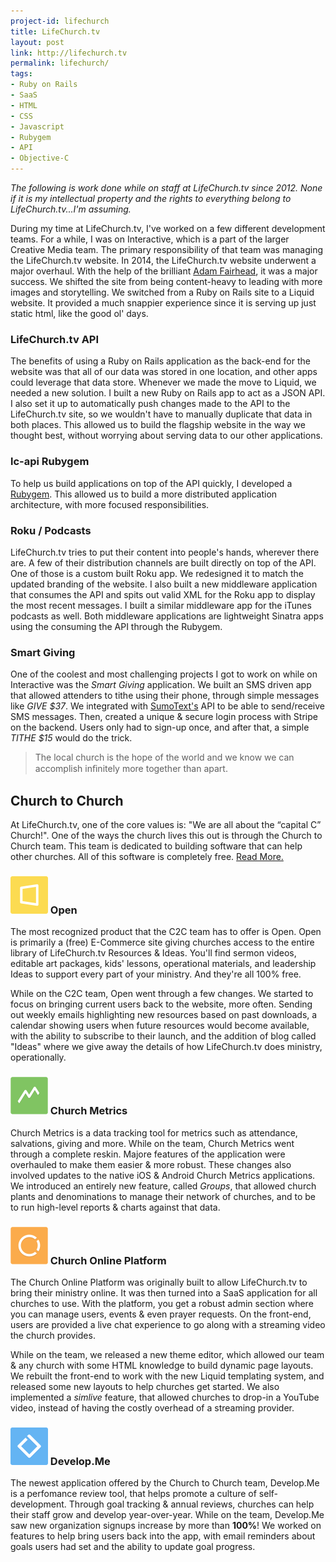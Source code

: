 ```yaml
---
project-id: lifechurch
title: LifeChurch.tv
layout: post
link: http://lifechurch.tv
permalink: lifechurch/
tags: 
- Ruby on Rails
- SaaS
- HTML
- CSS
- Javascript
- Rubygem
- API
- Objective-C
---
```


_The following is work done while on staff at LifeChurch.tv since 2012. None if it is my intellectual property and the rights to everything belong to LifeChurch.tv...I'm assuming._

During my time at LifeChurch.tv, I've worked on a few different development teams. For a while, I was on Interactive, which is a part of the larger Creative Media team. The primary responsibility of that team was managing the LifeChurch.tv website. In 2014, the LifeChurch.tv website underwent a major overhaul. With the help of the brilliant [Adam Fairhead](http://fairheadcreative.com), it was a major success. We shifted the site from being content-heavy to leading with more images and storytelling. We switched from a Ruby on Rails site to a Liquid website. It provided a much snappier experience since it is serving up just static html, like the good ol' days.

### LifeChurch.tv API

The benefits of using a Ruby on Rails application as the back-end for the website was that all of our data was stored in one location, and other apps could leverage that data store. Whenever we made the move to Liquid, we needed a new solution. I built a new Ruby on Rails app to act as a JSON API. I also set it up to automatically push changes made to the API to the LifeChurch.tv site, so we wouldn't have to manually duplicate that data in both places. This allowed us to build the flagship website in the way we thought best, without worrying about serving data to our other applications.

### lc-api Rubygem

To help us build applications on top of the API quickly, I developed a [Rubygem](https://rubygems.org/gems/lc_api). This allowed us to build a more distributed application architecture, with more focused responsibilities.

### Roku / Podcasts

LifeChurch.tv tries to put their content into people's hands, wherever there are. A few of their distribution channels are built directly on top of the API. One of those is a custom built Roku app. We redesigned it to match the updated branding of the website. I also built a new middleware application that consumes the API and spits out valid XML for the Roku app to display the most recent messages. I built a similar middleware app for the iTunes podcasts as well. Both middleware applications are lightweight Sinatra apps using the consuming the API through the Rubygem.

### Smart Giving

One of the coolest and most challenging projects I got to work on while on Interactive was the _Smart Giving_ application. We built an SMS driven app that allowed attenders to tithe using their phone, through simple messages like _GIVE $37_. We integrated with [SumoText's](http://sumotext.com/) API to be able to send/receive SMS messages. Then, created a unique & secure login process with Stripe on the backend. Users only had to sign-up once, and after that, a simple _TITHE $15_ would do the trick.

<div class="values">
  <blockquote>
    <p>The local church is the hope of the world and we know we can accomplish inﬁnitely more together than apart.</p>
  </blockquote>
</div>

## Church to Church

At LifeChurch.tv, one of the core values is: "We are all about the “capital C” Church!". One of the ways the church lives this out is through the Church to Church team. This team is dedicated to building software that can help other churches. All of this software is completely free. [Read More.](http://www.lifechurch.tv/churches/)

<h3><img src="/img/posts/open-icon.svg" width="60" alt="Open"> Open</h3>

The most recognized product that the C2C team has to offer is Open. Open is primarily a (free) E-Commerce site giving churches access to the entire library of LifeChurch.tv Resources & Ideas. You'll find sermon videos, editable art packages, kids' lessons, operational materials, and leadership Ideas to support every part of your ministry. And they're all 100% free.

While on the C2C team, Open went through a few changes. We started to focus on bringing current users back to the website, more often. Sending out weekly emails highlighting new resources based on past downloads, a calendar showing users when future resources would become available, with the ability to subscribe to their launch, and the addition of blog called "Ideas" where we give away the details of how LifeChurch.tv does ministry, operationally.

<h3><img src="/img/posts/churchmetrics-icon.svg" width="60" alt="Church Metrics"> Church Metrics</h3>

Church Metrics is a data tracking tool for metrics such as attendance, salvations, giving and more. While on the team, Church Metrics went through a complete reskin. Majore features of the application were overhauled to make them easier & more robust. These changes also involved updates to the native iOS & Android Church Metrics applications. We introduced an entirely new feature, called _Groups_, that allowed church plants and denominations to manage their network of churches, and to be to run high-level reports & charts against that data.

<h3><img src="/img/posts/chop-icon.svg" width="60" alt="Church Online Platform"> Church Online Platform</h3>

The Church Online Platform was originally built to allow LifeChurch.tv to bring their ministry online. It was then turned into a SaaS application for all churches to use. With the platform, you get a robust admin section where you can manage users, events & even prayer requests. On the front-end, users are provided a live chat experience to go along with a streaming video the church provides. 

While on the team, we released a new theme editor, which allowed our team & any church with some HTML knowledge to build dynamic page layouts. We rebuilt the front-end to work with the new Liquid templating system, and released some new layouts to help churches get started. We also implemented a _simlive_ feature, that allowed churches to drop-in a YouTube video, instead of having the costly overhead of a streaming provider.

<h3><img src="/img/posts/developme-icon.svg" width="60" alt="Develop.Me"> Develop.Me</h3>

The newest application offered by the Church to Church team, Develop.Me is a perfomance review tool, that helps promote a culture of self-development. Through goal tracking & annual reviews, churches can help their staff grow and develop year-over-year. While on the team, Develop.Me saw new organization signups increase by more than **100%**! We worked on features to help bring users back into the app, with email reminders about goals users had set and the ability to update goal progress.